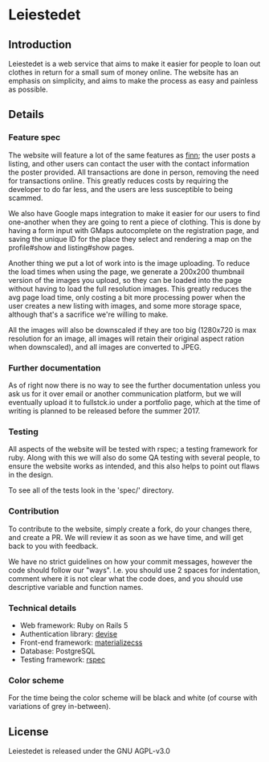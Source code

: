 # Leiestedet

## Introduction

Leiestedet is a web service that aims to make it easier for people to loan out
clothes in return for a small sum of money online. The website has an emphasis
on simplicity, and aims to make the process as easy and painless as possible.

## Details

### Feature spec

The website will feature a lot of the same features as [finn](https://finn.no);
the user posts a listing, and other users can contact the user with the contact
information the poster provided. All transactions are done in person, removing
the need for transactions online. This greatly reduces costs by requiring the
developer to do far less, and the users are less susceptible to being scammed.

We also have Google maps integration to make it easier for our users to find
one-another when they are going to rent a piece of clothing. This is done by
having a form input with GMaps autocomplete on the registration page, and saving
the unique ID for the place they select and rendering a map on the profile#show
and listing#show pages.

Another thing we put a lot of work into is the image uploading. To reduce the
load times when using the page, we generate a 200x200 thumbnail version of the
images you upload, so they can be loaded into the page without having to load
the full resolution images. This greatly reduces the avg page load time, only
costing a bit more processing power when the user creates a new listing with
images, and some more storage space, although that's a sacrifice we're willing
to make.

All the images will also be downscaled if they are too big (1280x720 is max
resolution for an image, all images will retain their original aspect ration
when downscaled), and all images are converted to JPEG.

### Further documentation

As of right now there is no way to see the further documentation unless you ask
us for it over email or another communication platform, but we will eventually
upload it to fullstck.io under a portfolio page, which at the time of writing is
planned to be released before the summer 2017.

### Testing

All aspects of the website will be tested with rspec; a testing framework for
ruby. Along with this we will also do some QA testing with several people, to
ensure the website works as intended, and this also helps to point out flaws in
the design.

To see all of the tests look in the 'spec/' directory.

### Contribution

To contribute to the website, simply create a fork, do your changes there, and
create a PR. We will review it as soon as we have time, and will get back to you
with feedback.

We have no strict guidelines on how your commit messages, however the code
should follow our "ways". I.e. you should use 2 spaces for indentation, comment
where it is not clear what the code does, and you should use descriptive
variable and function names.

### Technical details

* Web framework: Ruby on Rails 5
* Authentication library: [devise](https://github.com/plataformatec/devise)
* Front-end framework: [materializecss](http://materializecss.com)
* Database: PostgreSQL
* Testing framework: [rspec](http://rspec.info/)

### Color scheme

For the time being the color scheme will be black and white (of course with
variations of grey in-between).

## License

Leiestedet is released under the GNU AGPL-v3.0
